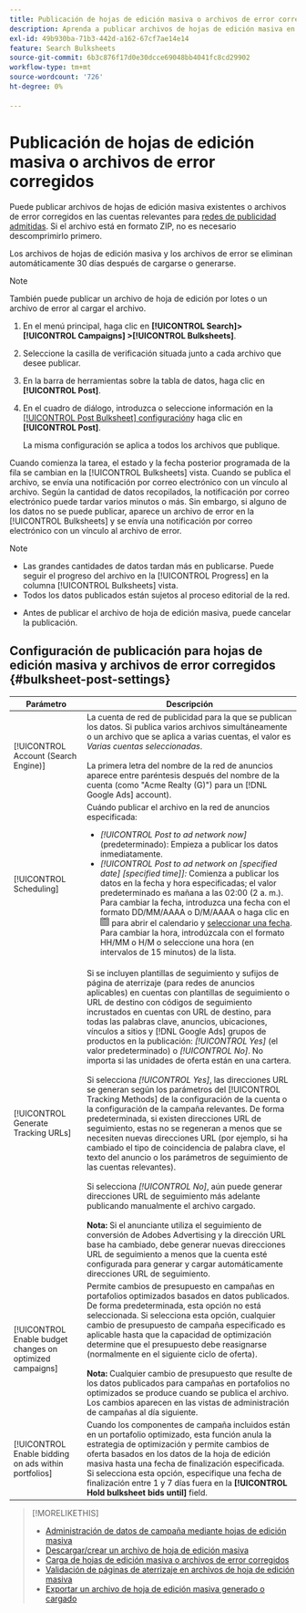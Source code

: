 ```yaml
---
title: Publicación de hojas de edición masiva o archivos de error corregidos
description: Aprenda a publicar archivos de hojas de edición masiva en las redes de anuncios.
exl-id: 49b930ba-71b3-442d-a162-67cf7ae14e14
feature: Search Bulksheets
source-git-commit: 6b3c876f17d0e30dcce69048bb4041fc8cd29902
workflow-type: tm+mt
source-wordcount: '726'
ht-degree: 0%

---
```


# Publicación de hojas de edición masiva o archivos de error corregidos

Puede publicar archivos de hojas de edición masiva existentes o archivos de error corregidos en las cuentas relevantes para [redes de publicidad admitidas](bulksheet-about.md#bulksheet-functionality-by-network). Si el archivo está en formato ZIP, no es necesario descomprimirlo primero.

Los archivos de hojas de edición masiva y los archivos de error se eliminan automáticamente 30 días después de cargarse o generarse.

>[!NOTE]
>También puede publicar un archivo de hoja de edición por lotes o un archivo de error al cargar el archivo.

1. En el menú principal, haga clic en **[!UICONTROL Search]> [!UICONTROL Campaigns] >[!UICONTROL Bulksheets]**.

1. Seleccione la casilla de verificación situada junto a cada archivo que desee publicar.

1. En la barra de herramientas sobre la tabla de datos, haga clic en **[!UICONTROL Post]**.

1. En el cuadro de diálogo, introduzca o seleccione información en la [[!UICONTROL Post Bulksheet] configuración](#bulksheet-post-settings)y haga clic en **[!UICONTROL Post]**.

   La misma configuración se aplica a todos los archivos que publique.

Cuando comienza la tarea, el estado y la fecha posterior programada de la fila se cambian en la [!UICONTROL Bulksheets] vista. Cuando se publica el archivo, se envía una notificación por correo electrónico con un vínculo al archivo. Según la cantidad de datos recopilados, la notificación por correo electrónico puede tardar varios minutos o más. Sin embargo, si alguno de los datos no se puede publicar, aparece un archivo de error en la [!UICONTROL Bulksheets] y se envía una notificación por correo electrónico con un vínculo al archivo de error.

>[!NOTE]
>
>* Las grandes cantidades de datos tardan más en publicarse. Puede seguir el progreso del archivo en la [!UICONTROL Progress] en la columna [!UICONTROL Bulksheets] vista.
>* Todos los datos publicados están sujetos al proceso editorial de la red.
* Antes de publicar el archivo de hoja de edición masiva, puede cancelar la publicación.

## Configuración de publicación para hojas de edición masiva y archivos de error corregidos {#bulksheet-post-settings}

| Parámetro | Descripción |
|----|----|
| [!UICONTROL Account (Search Engine)] | La cuenta de red de publicidad para la que se publican los datos. Si publica varios archivos simultáneamente o un archivo que se aplica a varias cuentas, el valor es <i>Varias cuentas seleccionadas</i>.<br><br>La primera letra del nombre de la red de anuncios aparece entre paréntesis después del nombre de la cuenta (como &quot;Acme Realty (G)&quot;) para un [!DNL Google Ads] account). |
| [!UICONTROL Scheduling] | Cuándo publicar el archivo en la red de anuncios especificada:<ul><li><i>[!UICONTROL Post to ad network now]</i> (predeterminado): Empieza a publicar los datos inmediatamente.</li><li><i>[!UICONTROL Post to ad network on \[specified date\] \[specified time\]]:</i> Comienza a publicar los datos en la fecha y hora especificadas; el valor predeterminado es mañana a las 02:00 (2 a. m.). Para cambiar la fecha, introduzca una fecha con el formato DD/MM/AAAA o D/M/AAAA o haga clic en ![Calendario](/help/search-social-commerce/assets/calendar.png "Calendario") para abrir el calendario y [seleccionar una fecha](/help/search-social-commerce/common-tasks/navigation-editing-selection/calendar.md). Para cambiar la hora, introdúzcala con el formato HH/MM o H/M o seleccione una hora (en intervalos de 15 minutos) de la lista.</li></ul> |
| [!UICONTROL Generate Tracking URLs] | Si se incluyen plantillas de seguimiento y sufijos de página de aterrizaje (para redes de anuncios aplicables) en cuentas con plantillas de seguimiento o URL de destino con códigos de seguimiento incrustados en cuentas con URL de destino, para todas las palabras clave, anuncios, ubicaciones, vínculos a sitios y [!DNL Google Ads] grupos de productos en la publicación: <i>[!UICONTROL Yes]</i> (el valor predeterminado) o <i>[!UICONTROL No]</i>. No importa si las unidades de oferta están en una cartera.<br><br>Si selecciona <i>[!UICONTROL Yes]</i>, las direcciones URL se generan según los parámetros del [!UICONTROL Tracking Methods] de la configuración de la cuenta o la configuración de la campaña relevantes. De forma predeterminada, si existen direcciones URL de seguimiento, estas no se regeneran a menos que se necesiten nuevas direcciones URL (por ejemplo, si ha cambiado el tipo de coincidencia de palabra clave, el texto del anuncio o los parámetros de seguimiento de las cuentas relevantes).<br><br>Si selecciona <i>[!UICONTROL No]</i>, aún puede generar direcciones URL de seguimiento más adelante publicando manualmente el archivo cargado.<br><br><b>Nota:</b> Si el anunciante utiliza el seguimiento de conversión de Adobes Advertising y la dirección URL base ha cambiado, debe generar nuevas direcciones URL de seguimiento a menos que la cuenta esté configurada para generar y cargar automáticamente direcciones URL de seguimiento. |
| [!UICONTROL Enable budget changes on optimized campaigns] | Permite cambios de presupuesto en campañas en portafolios optimizados basados en datos publicados. De forma predeterminada, esta opción no está seleccionada. Si selecciona esta opción, cualquier cambio de presupuesto de campaña especificado es aplicable hasta que la capacidad de optimización determine que el presupuesto debe reasignarse (normalmente en el siguiente ciclo de oferta).<br><br><b>Nota:</b> Cualquier cambio de presupuesto que resulte de los datos publicados para campañas en portafolios no optimizados se produce cuando se publica el archivo. Los cambios aparecen en las vistas de administración de campañas al día siguiente. |
| [!UICONTROL Enable bidding on ads within portfolios] | Cuando los componentes de campaña incluidos están en un portafolio optimizado, esta función anula la estrategia de optimización y permite cambios de oferta basados en los datos de la hoja de edición masiva hasta una fecha de finalización especificada. Si selecciona esta opción, especifique una fecha de finalización entre 1 y 7 días fuera en la **[!UICONTROL Hold bulksheet bids until]** field. |

>[!MORELIKETHIS]
>
>* [Administración de datos de campaña mediante hojas de edición masiva](bulksheet-about.md)
>* [Descargar/crear un archivo de hoja de edición masiva](bulksheet-download.md)
>* [Carga de hojas de edición masiva o archivos de error corregidos](bulksheet-upload.md)
>* [Validación de páginas de aterrizaje en archivos de hoja de edición masiva](bulksheet-validate-landing-pages.md)
>* [Exportar un archivo de hoja de edición masiva generado o cargado](bulksheet-export.md)
